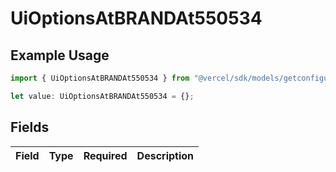 # UiOptionsAtBRANDAt550534

## Example Usage

```typescript
import { UiOptionsAtBRANDAt550534 } from "@vercel/sdk/models/getconfigurationproductsop.js";

let value: UiOptionsAtBRANDAt550534 = {};
```

## Fields

| Field       | Type        | Required    | Description |
| ----------- | ----------- | ----------- | ----------- |